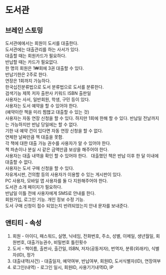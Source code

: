 # 도서관
## 브레인 스토밍
도서관에에서는 회원이 도서를 대출한다.  
도서관에는 대출관리를 하는 사서가 있다.  
대출할 때는 회원카드가 필요하다.  
반납할 때는 카드가 필요없다.  
한 명의 회원은 1₩회에 3권 대출할 수 있다.  
반납기한은 2주로 한다.  
연장은 1회까지 가능하다.  
한국십진분류법으로 도서 분류법으로 도서를 분류한다.  
검색기능 제목 저자 출판사 키워드 ISBN 출판일  
사용자는 사서, 일반회원, 학생, 구민 등이 있다.  
사용자는 도서 예약을 할 수 있어야 한다.  
(예약이란 책을 미리 찜핺고 대출할 수 있는 것)  
사용자는 자동 연장 신청을 할 수 있다. 하지만 1회에 한해 할 수 있다. 반납일 전날까지는 가능하지만 반납 당일에는 할 수 없다.  
기한 내 예약 건이 있다면 자동 연장 신청을 할 수 없다.  
연체한 날짜만큼 책 대출을 못함.  
각 책에 대한 대출 가능 권수를 사용자가 알 수 있어야 한다.  
책 파손이나 분실 시 같은 금액만큼 보상을 해주어야 한다.  
사용자는 대출 내역을 확인 할 수 있어야 한다.  
대출했던 책은 반납 이후 한 달 이내에 대출할 수 없다.  
사용자는 도서 구매 신청을 할 수 있다.  
자유게시판, 건의함 등의 사용자가 이용할 수 있는 게시판이 있다.  
PC 사용자, 모바일 앱 사용자를 둘 다 지원해주어야 한다.  
도서관 소개 페이지가 필요하다.  
반납일 이틀 전에 사용자에게 SMS로 안내를 한다.  
회원가입, 로그인 기능. 개인 정보 수정 기능.  
도서 구매 신청이 접수 되었는지 반려되었는지 안내 문자를 보내준다.  


## 앤티티 - 속성

1. 회원 - 아이디, 패스워드, 실명, 닉네임, 전화번호, 주소, 성별, 이메일, 생년월일, 회원번호, 대출가능권수, 비밀번호 틀린횟수  
2. 도서 - 책이름, 출판사, 출간일, ISBN, 저자(공동저자), 번역자, 분류(외래키), 식별자(ID), 정가
3. 대출내역(사건) - 대출일자, 예약여부, 반납여부, 회원ID, 도서식별자(ID), 연장여부
4. 로그인(내역) - 로그인 일시, 회원ID, 사용기기내역ID, IP



